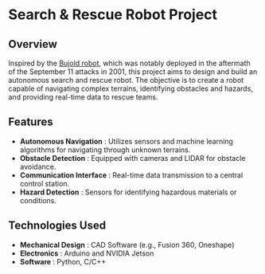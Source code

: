 # Search & Rescue Robot Project

## Overview

Inspired by the [Bujold robot](https://content.fortune.com/wp-content/uploads/2015/03/bujold.jpg), which was notably deployed in the aftermath of the September 11 attacks in 2001, this project aims to design and build an autonomous search and rescue robot. The objective is to create a robot capable of navigating complex terrains, identifying obstacles and hazards, and providing real-time data to rescue teams.

## Features

* **Autonomous Navigation** : Utilizes sensors and machine learning algorithms for navigating through unknown terrains.
* **Obstacle Detection** : Equipped with cameras and LIDAR for obstacle avoidance.
* **Communication Interface** : Real-time data transmission to a central control station.
* **Hazard Detection** : Sensors for identifying hazardous materials or conditions.

## Technologies Used

* **Mechanical Design** : CAD Software (e.g., Fusion 360, Oneshape)
* **Electronics** : Arduino and NVIDIA Jetson
* **Software** : Python, C/C++
